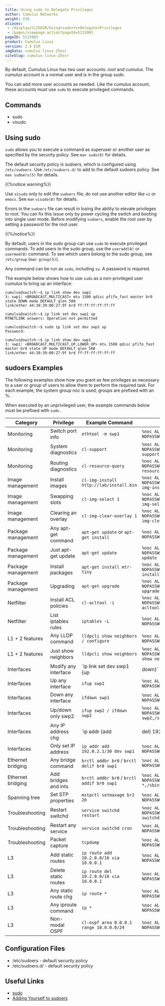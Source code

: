 ```yaml
---
title: Using sudo to Delegate Privileges
author: Cumulus Networks
weight: 219
aliases:
 - /display/CL25ESR/Using+sudo+to+Delegate+Privileges
 - /pages/viewpage.action?pageId=5115903
pageID: 5115903
product: Cumulus Linux
version: 2.5 ESR
imgData: cumulus-linux-25esr
siteSlug: cumulus-linux-25esr
---
```

By default, Cumulus Linux has two user accounts: *root* and *cumulus*.
The *cumulus* account is a normal user and is in the group *sudo*.

You can add more user accounts as needed. Like the *cumulus* account,
these accounts must use `sudo` to execute privileged commands.

## Commands

  - sudo
  - visudo

## Using sudo

`sudo` allows you to execute a command as superuser or another user as
specified by the security policy. See `man sudo(8)` for details.

The default security policy is *sudoers*, which is configured using
`/etc/sudoers`. Use `/etc/sudoers.d/` to add to the default sudoers
policy. See `man sudoers(5)` for details.

{{%notice warning%}}

Use `visudo` only to edit the `sudoers` file; do not use another editor
like `vi` or `emacs`. See `man` `visudo(8)` for details.

Errors in the `sudoers` file can result in losing the ability to elevate
privileges to root. You can fix this issue only by power cycling the
switch and booting into single user mode. Before modifying `sudoers`,
enable the root user by setting a password for the root user.

{{%/notice%}}

By default, users in the *sudo* group can use `sudo` to execute
privileged commands. To add users to the sudo group, use the
`useradd(8)` or `usermod(8)` command. To see which users belong to the
sudo group, see `/etc/group` (`man group(5)`).

Any command can be run as `sudo`, including `su`. A password is
required.

The example below shows how to use `sudo` as a non-privileged user
*cumulus* to bring up an interface:

    cumulus@switch:~$ ip link show dev swp1
    3: swp1: <BROADCAST,MULTICAST> mtu 1500 qdisc pfifo_fast master br0 state DOWN mode DEFAULT qlen 500
    link/ether 44:38:39:00:27:9f brd ff:ff:ff:ff:ff:ff
    
    cumulus@switch:~$ ip link set dev swp1 up
    RTNETLINK answers: Operation not permitted
    
    cumulus@switch:~$ sudo ip link set dev swp1 up
    Password:
    
    cumulus@switch:~$ ip link show dev swp1
    3: swp1: <BROADCAST,MULTICAST,UP,LOWER_UP> mtu 1500 qdisc pfifo_fast master br0 state UP mode DEFAULT qlen 500
    link/ether 44:38:39:00:27:9f brd ff:ff:ff:ff:ff:ff

## sudoers Examples

The following examples show how you grant as few privileges as necessary
to a user or group of users to allow them to perform the required task.
For each example, the system group *noc* is used; groups are prefixed
with an %.

When executed by an unprivileged user, the example commands below must
be prefixed with `sudo.`

|Category|Privilege|Example Command|sudoers Entry|
|--- |--- |--- |--- |
|Monitoring|Switch port info|`ethtool -m swp1`|`%noc ALL=(ALL) NOPASSWD:/sbin/ethtool`|
|Monitoring|System diagnostics|`cl-support`|`%noc ALL=(ALL) NOPASSWD:/usr/cumulus/bin/cl-support`|
|Monitoring|Routing diagnostics|`cl-resource-query`|`%noc ALL=(ALL) NOPASSWD:/usr/cumulus/bin/cl-resource-query`|
|Image management|Install images|`cl-img-install http://lab/install.bin`|`%noc ALL=(ALL) NOPASSWD:/usr/cumulus/bin/cl-img-install`|
|Image management|Swapping slots|`cl-img-select 1`|`%noc ALL=(ALL) NOPASSWD:/usr/cumulus/bin/cl-img-select`|
|Image management|Clearing an overlay|`cl-img-clear-overlay 1`|`%noc ALL=(ALL) NOPASSWD:/usr/cumulus/bin/cl-img-clear-overlay`|
|Package management|Any apt-get command|`apt-get update` or `apt-get install`|`%noc ALL=(ALL) NOPASSWD:/usr/bin/apt-get`|
|Package management|Just apt-get update|`apt-get update`|`%noc ALL=(ALL) NOPASSWD:/usr/bin/apt-get update`|
|Package management|Install packages|`apt-get install mtr-tiny`|`%noc ALL=(ALL) NOPASSWD:/usr/bin/apt-get install *`|
|Package management|Upgrading|`apt-get upgrade`|`%noc ALL=(ALL) NOPASSWD:/usr/bin/apt-get upgrade`|
|Netfilter|Install ACL policies|`cl-acltool -i`|`%noc ALL=(ALL) NOPASSWD:/usr/cumulus/bin/cl-acltool`|
|Netfilter|List iptables rules|`iptables -L`|`%noc ALL=(ALL) NOPASSWD:/sbin/iptables`|
|L1 + 2 features|Any LLDP command|`lldpcli show neighbors / configure`|`%noc ALL=(ALL) NOPASSWD:/usr/sbin/lldpcli`|
|L1 + 2 features|Just show neighbors|`lldpcli show neighbors`|`%noc ALL=(ALL) NOPASSWD:/usr/sbin/lldpcli show neighbours*`|
|Interfaces|Modify any interface|`ip link set dev swp1 {up|down}`|`%noc ALL=(ALL) NOPASSWD:/sbin/ip link set *`|
|Interfaces|Up any interface|`ifup swp1`|`%noc ALL=(ALL) NOPASSWD:/sbin/ifup`|
|Interfaces|Down any interface|`ifdown swp1`|`%noc ALL=(ALL) NOPASSWD:/sbin/ifdown`|
|Interfaces|Up/down only swp2|`ifup swp2 / ifdown swp2`|`%noc ALL=(ALL) NOPASSWD:/sbin/ifup swp2,/sbin/ifdown swp2`|
|Interfaces|Any IP address chg|`ip addr {add|del} 192.0.2.1/30 dev swp1`|`%noc ALL=(ALL) NOPASSWD:/sbin/ip addr *`|
|Interfaces|Only set IP address|`ip addr add 192.0.2.1/30 dev swp1`|`%noc ALL=(ALL) NOPASSWD:/sbin/ip addr add *`|
|Ethernet bridging|Any bridge command|`brctl addbr br0` / `brctl delif br0 swp1`|`%noc ALL=(ALL) NOPASSWD:/sbin/brctl`|
|Ethernet bridging|Add bridges and ints|`brctl addbr br0` / `brctl addif br0 swp1`|`%noc ALL=(ALL) NOPASSWD:/sbin/brctl addbr *,/sbin/brctl addif *`|
|Spanning tree|Set STP properties|`mstpctl setmaxage br2 20`|`%noc ALL=(ALL) NOPASSWD:/sbin/mstpctl`|
|Troubleshooting|Restart switchd|`service switchd restart`|`%noc ALL=(ALL) NOPASSWD:/usr/sbin/service switchd *`|
|Troubleshooting|Restart any service|`service switchd cron`|`%noc ALL=(ALL) NOPASSWD:/usr/sbin/service`|
|Troubleshooting|Packet capture|`tcpdump`|`%noc ALL=(ALL) NOPASSWD:/usr/sbin/tcpdump`|
|L3|Add static routes|`ip route add 10.2.0.0/16 via 10.0.0.1`|`%noc ALL=(ALL) NOPASSWD:/bin/ip route add *`|
|L3|Delete static routes|`ip route del 10.2.0.0/16 via 10.0.0.1`|`%noc ALL=(ALL) NOPASSWD:/bin/ip route del *`|
|L3|Any static route chg|`ip route *`|`%noc ALL=(ALL) NOPASSWD:/bin/ip route *`|
|L3|Any iproute command|`ip *`|`%noc ALL=(ALL) NOPASSWD:/bin/ip`|
|L3|Non-modal OSPF|`cl-ospf area 0.0.0.1 range 10.0.0.0/24`|`%noc ALL=(ALL) NOPASSWD:/usr/bin/cl-ospf`|

## Configuration Files

  - /etc/sudoers - default security policy
  - /etc/sudoers.d/ - default security policy

## Useful Links

  - [sudo](https://wiki.debian.org/sudo)
  - [Adding Yourself to
    sudoers](http://rubypond.com/blog/adding-yourself-to-the-sudoers-file)

